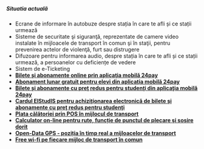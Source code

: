 ##### Situatia actuală

* Ecrane de informare în autobuze despre stația în care te afli și ce stații urmează
* Sisteme de securitate şi siguranţă, reprezentate de camere video instalate în mijloacele de transport în comun şi în staţii, pentru prevenirea actelor de violenţă, furt sau distrugere
* Difuzoare pentru informarea audio, despre stația în care te afli și ce stații urmează, a persoanelor cu deficiențe de vedere
* Sistem de e-Ticketing
* **[Bilete şi abonamente online prin aplicaţia mobilă 24pay][2]**
* **[Abonament lunar gratuit pentru elevi din aplicaţia mobilă 24pay][3]**
* **[Bilete şi abonamente cu preţ redus pentru studenţi din aplicaţia mobilă 24pay][4]**
* **[Cardul ElStudIS pentru achiziţionarea electronică de bilete şi abonamente cu preţ redus pentru studenţi][5]**
* **[Plata călătoriei prin POS în mijlocul de transport][6]**
* **[Calculator on-line pentru rute, funcție de punctul de plecare și sosire dorit][7]**
* **[Open-Data GPS - poziția în timp real a mijloacelor de transport][8]**
* **[Free wi-fi pe fiecare mijloc de transport în comun][1]**


[1]: https://www.sctpiasi.ro/informatii/wi-fi
[2]: https://www.sctpiasi.ro/tarife/24pay
[3]: https://www.sctpiasi.ro/tarife/24payelevi
[4]: https://www.sctpiasi.ro/tarife/24paystudenti
[5]: https://www.sctpiasi.ro/tarife/elstudis
[6]: https://www.sctpiasi.ro/tarife/pos
[7]: https://www.sctpiasi.ro/
[8]: https://gps.sctpiasi.ro/json
